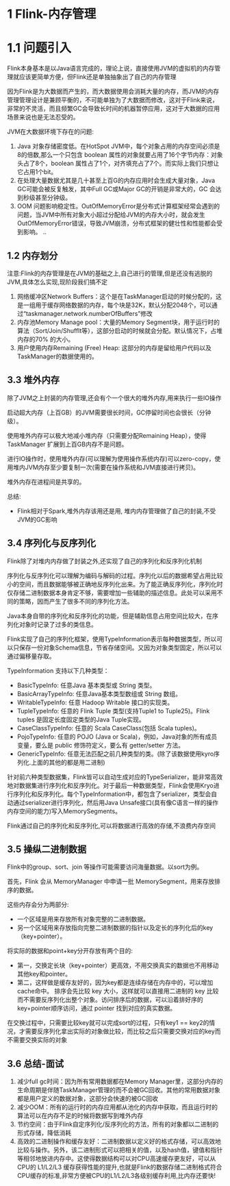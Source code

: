 # 1 Flink-内存管理

# 1.1 问题引入
Flink本身基本是以Java语言完成的，理论上说，直接使用JVM的虚拟机的内存管理就应该更简单方便，但Flink还是单独抽象出了自己的内存管理

因为Flink是为大数据而产生的，而大数据使用会消耗大量的内存，而JVM的内存管理管理设计是兼顾平衡的，不可能单独为了大数据而修改，这对于Flink来说，非常的不灵活，而且频繁GC会导致长时间的机器暂停应用，这对于大数据的应用场景来说也是无法忍受的。

JVM在大数据环境下存在的问题:
1. Java 对象存储密度低。在HotSpot JVM中，每个对象占用的内存空间必须是8的倍数,那么一个只包含 boolean 属性的对象就要占用了16个字节内存：对象头占了8个，boolean 属性占了1个，对齐填充占了7个。而实际上我们只想让它占用1个bit。
2. 在处理大量数据尤其是几十甚至上百G的内存应用时会生成大量对象，Java GC可能会被反复触发，其中Full GC或Major GC的开销是非常大的，GC 会达到秒级甚至分钟级。
3. OOM 问题影响稳定性。OutOfMemoryError是分布式计算框架经常会遇到的问题，当JVM中所有对象大小超过分配给JVM的内存大小时，就会发生OutOfMemoryError错误，导致JVM崩溃，分布式框架的健壮性和性能都会受到影响。
..
   
## 1.2 内存划分

注意:Flink的内存管理是在JVM的基础之上,自己进行的管理,但是还没有逃脱的JVM,具体怎么实现,现阶段我们搞不定
1. 网络缓冲区Network Buffers：这个是在TaskManager启动的时候分配的，这是一组用于缓存网络数据的内存，每个块是32K，默认分配2048个，可以通过“taskmanager.network.numberOfBuffers”修改
2. 内存池Memory Manage pool：大量的Memory Segment块，用于运行时的算法（Sort/Join/Shufflt等），这部分启动的时候就会分配。默认情况下，占堆内存的70% 的大小。
3. 用户使用内存Remaining (Free) Heap: 这部分的内存是留给用户代码以及 TaskManager的数据使用的。

## 3.3 堆外内存
除了JVM之上封装的内存管理,还会有个一个很大的堆外内存,用来执行一些IO操作

启动超大内存（上百GB）的JVM需要很长时间，GC停留时间也会很长（分钟级）。

使用堆外内存可以极大地减小堆内存（只需要分配Remaining Heap），使得 TaskManager 扩展到上百GB内存不是问题。

进行IO操作时，使用堆外内存(可以理解为使用操作系统内存)可以zero-copy，使用堆内JVM内存至少要复制一次(需要在操作系统和JVM直接进行拷贝)。

堆外内存在进程间是共享的。

总结:
- Flink相对于Spark,堆外内存该用还是用, 堆内内存管理做了自己的封装,不受JVM的GC影响

## 3.4 序列化与反序列化
Flink除了对堆内内存做了封装之外,还实现了自己的序列化和反序列化机制

序列化与反序列化可以理解为编码与解码的过程。序列化以后的数据希望占用比较小的空间，而且数据能够被正确地反序列化出来。为了能正确反序列化，序列化时仅存储二进制数据本身肯定不够，需要增加一些辅助的描述信息。此处可以采用不同的策略，因而产生了很多不同的序列化方法。

Java本身自带的序列化和反序列化的功能，但是辅助信息占用空间比较大，在序列化对象时记录了过多的类信息。

Flink实现了自己的序列化框架，使用TypeInformation表示每种数据类型，所以可以只保存一份对象Schema信息，节省存储空间。又因为对象类型固定，所以可以通过偏移量存取。

TypeInformation 支持以下几种类型：
- BasicTypeInfo: 任意Java 基本类型或 String 类型。
- BasicArrayTypeInfo: 任意Java基本类型数组或 String 数组。
- WritableTypeInfo: 任意 Hadoop Writable 接口的实现类。
- TupleTypeInfo: 任意的 Flink Tuple 类型(支持Tuple1 to Tuple25)。Flink tuples 是固定长度固定类型的Java Tuple实现。
- CaseClassTypeInfo: 任意的 Scala CaseClass(包括 Scala tuples)。
- PojoTypeInfo: 任意的 POJO (Java or Scala)，例如，Java对象的所有成员变量，要么是 public 修饰符定义，要么有 getter/setter 方法。
- GenericTypeInfo: 任意无法匹配之前几种类型的类。(除了该数据使用kyro序列化.上面的其他的都是用二进制)

针对前六种类型数据集，Flink皆可以自动生成对应的TypeSerializer，能非常高效地对数据集进行序列化和反序列化。对于最后一种数据类型，Flink会使用Kryo进行序列化和反序列化。每个TypeInformation中，都包含了serializer，类型会自动通过serializer进行序列化，然后用Java Unsafe接口(具有像C语言一样的操作内存空间的能力)写入MemorySegments。

Flink通过自己的序列化和反序列化,可以将数据进行高效的存储,不浪费内存空间

## 3.5 操纵二进制数据
Flink中的group、sort、join 等操作可能需要访问海量数据。以sort为例。

首先，Flink 会从 MemoryManager 中申请一批 MemorySegment，用来存放排序的数据。

这些内存会分为两部分:
- 一个区域是用来存放所有对象完整的二进制数据。
- 另一个区域用来存放指向完整二进制数据的指针以及定长的序列化后的key（key+pointer）。

将实际的数据和point+key分开存放有两个目的:
- 第一，交换定长块（key+pointer）更高效，不用交换真实的数据也不用移动其他key和pointer。
- 第二，这样做是缓存友好的，因为key都是连续存储在内存中的，可以增加cache命中。 排序会先比较 key 大小，这样就可以直接用二进制的 key 比较而不需要反序列化出整个对象。访问排序后的数据，可以沿着排好序的key+pointer顺序访问，通过 pointer 找到对应的真实数据。

在交换过程中，只需要比较key就可以完成sort的过程，只有key1 == key2的情况，才需要反序列化拿出实际的对象做比较，而比较之后只需要交换对应的key而不需要交换实际的对象

## 3.6 总结-面试
1. 减少full gc时间：因为所有常用数据都在Memory Manager里，这部分内存的生命周期是伴随TaskManager管理的而不会被GC回收。其他的常用数据对象都是用户定义的数据对象，这部分会快速的被GC回收
2. 减少OOM：所有的运行时的内存应用都从池化的内存中获取，而且运行时的算法可以在内存不足的时候将数据写到堆外内存
3. 节约空间：由于Flink自定序列化/反序列化的方法，所有的对象都以二进制的形式存储，降低消耗
4. 高效的二进制操作和缓存友好：二进制数据以定义好的格式存储，可以高效地比较与操作。另外，该二进制形式可以把相关的值，以及hash值，键值和指针等相邻地放进内存中。这使得数据结构可以对CPU高速缓存更友好，可以从CPU的 L1/L2/L3 缓存获得性能的提升,也就是Flink的数据存储二进制格式符合CPU缓存的标准,非常方便被CPU的L1/L2/L3各级别缓存利用,比内存还要快!